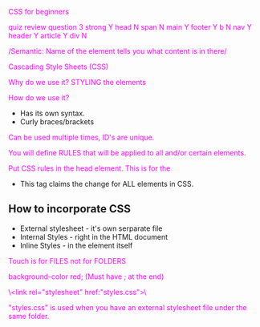 
CSS for beginners

quiz review question 3
strong Y
head N
span N
main Y
footer Y
b N
nav Y
header Y
article Y
div N

/Semantic: Name of the element tells you what content is in there/


Cascading Style Sheets (CSS)

Why do we use it? STYLING the elements

How do we use it? 
* Has its own syntax.
* Curly braces/brackets

Can be used multiple times, ID's are unique.

You will define RULES that will be applied to all and/or certain elements.



Put CSS rules in the head element. This is for the 

* This tag claims the change for ALL elements in CSS.

## How to incorporate CSS
* External stylesheet - it's own serparate file
* Internal Styles - right in the HTML document
* Inline Styles - in the element itself

Touch is for FILES not for FOLDERS

background-color red; (Must have ; at the end)

\\<link rel="stylesheet" href:"styles.css">\\

"styles.css" is used when you have an external stylesheet file under the same folder.

<style>
    p {color: magenta}
<style>

CSS is a language for specifying how documents are presented to users — how they are styled, laid out, etc.

Inline rule will be 